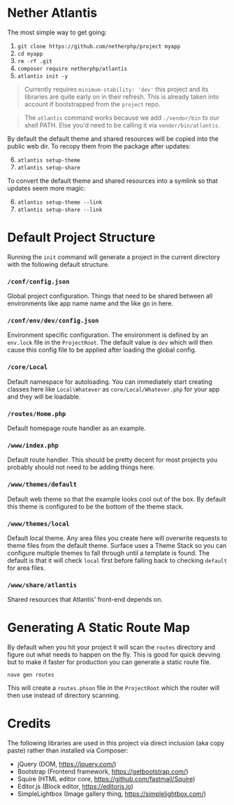 # Nether Atlantis

The most simple way to get going:

1. `git clone https://github.com/netherphp/project myapp`
2. `cd myapp`
3. `rm -rf .git`
4. `composer require netherphp/atlantis`
5. `atlantis init -y`

> Currently requires `minimum-stability: 'dev'` this project and its libraries are quite early on in their refresh. This is already taken into account if bootstrapped from the `project` repo.

> The `atlantis` command works because we add `./vendor/bin` to our shell PATH. Else you'd need to be calling it via `vendor/bin/atlantis`.

By default the default theme and shared resources will be copied into the public web dir. To recopy them from the package after updates:

6. `atlantis setup-theme`
7. `atlantis setup-share`

To convert the default theme and shared resources into a symlink so that updates seem more magic:

6. `atlantis setup-theme --link`
7. `atlantis setup-share --link`



# Default Project Structure

Running the `init` command will generate a project in the current directory with the following default structure.

### `/conf/config.json`

Global project configuration. Things that need to be shared between all environments like app name name and the like go in here.

### `/conf/env/dev/config.json`

Environment specific configuration. The environment is defined by an `env.lock` file in the `ProjectRoot`. The default value is `dev` which will then cause this config file to be applied after loading the global config.

### `/core/Local`

Default namespace for autoloading. You can immediately start creating classes here like `Local\Whatever` as `core/Local/Whatever.php` for your app and they will be loadable.

### `/routes/Home.php`

Default homepage route handler as an example.

### `/www/index.php`

Default route handler. This should be pretty decent for most projects you probably should not need to be adding things here.

### `/www/themes/default`

Default web theme so that the example looks cool out of the box. By default this theme is configured to be the bottom of the theme stack.

### `/www/themes/local`

Default local theme. Any area files you create here will overwrite requests to theme files from the default theme. Surface uses a Theme Stack so you can configure multiple themes to fall through until a template is found. The default is that it will check `local` first before falling back to checking `default` for area files.

### `/www/share/atlantis`

Shared resources that Atlantis' front-end depends on.



# Generating A Static Route Map

By default when you hit your project it will scan the `routes` directory and figure out what needs to happen on the fly. This is good for quick devving but to make it faster for production you can generate a static route file.

`nave gen routes`

This will create a `routes.phson` file in the `ProjectRoot` which the router will then use instead of directory scanning.



# Credits

The following libraries are used in this project via direct inclusion (aka copy paste) rather than installed via Composer:

* jQuery (DOM, https://jquery.com/)
* Bootstrap (Frontend framework, https://getbootstrap.com/)
* Squire (HTML editor core, https://github.com/fastmail/Squire)
* Editor.js (Block editor, https://editorjs.io)
* SimpleLightbox (Image gallery thing, https://simplelightbox.com/)
